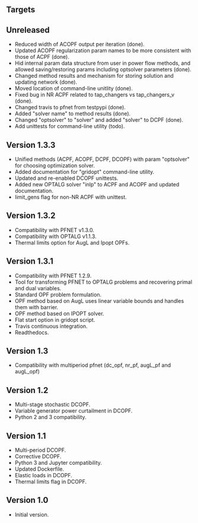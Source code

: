 Targets
-------

Unreleased
----------
* Reduced width of ACOPF output per iteration (done).
* Updated ACOPF regularization param names to be more consistent with those of ACPF (done).
* Hid internal param data structure from user in power flow methods, and allowed saving/restoring params including optsolver parameters (done).
* Changed method results and mechanism for storing solution and updating network (done).
* Moved location of command-line unitlity (done).
* Fixed bug in NR ACPF related to tap_changers vs tap_changers_v (done).
* Changed travis to pfnet from testpypi (done).
* Added "solver name" to method results (done).
* Changed "optsolver" to "solver" and added "solver" to DCPF (done).
* Add unittests for command-line utility (todo).

Version 1.3.3
-------------
* Unified methods (ACPF, ACOPF, DCPF, DCOPF) with param "optsolver" for choosing optimization solver.
* Added documentation for "gridopt" command-line utility.
* Updated and re-enabled DCOPF unittests.
* Added new OPTALG solver "inlp" to ACPF and ACOPF and updated documentation.
* limit_gens flag for non-NR ACPF with unittest.

Version 1.3.2
-------------
* Compatibility with PFNET v1.3.0.
* Compatibility with OPTALG v1.1.3.
* Thermal limits option for AugL and Ipopt OPFs.

Version 1.3.1
-------------
* Compatibility with PFNET 1.2.9.
* Tool for transforming PFNET to OPTALG problems and recovering primal and dual variables.
* Standard OPF problem formulation.
* OPF method based on AugL uses linear variable bounds and handles them with barrier.
* OPF method based on IPOPT solver.
* Flat start option in gridopt script.
* Travis continuous integration.
* Readthedocs.

Version 1.3
-----------
* Compatibility with multiperiod pfnet (dc_opf, nr_pf, augL_pf and augL_opf)

Version 1.2
-----------
* Multi-stage stochastic DCOPF.
* Variable generator power curtailment in DCOPF.
* Python 2 and 3 compatibility.

Version 1.1
-----------
* Multi-period DCOPF.
* Corrective DCOPF.
* Python 3 and Jupyter compatibility.
* Updated Dockerfile.
* Elastic loads in DCOPF.
* Thermal limits flag in DCOPF.

Version 1.0
-----------
* Initial version.
